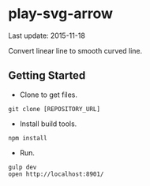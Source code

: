 play-svg-arrow
==

Last update: 2015-11-18

Convert linear line to smooth curved line.

## Getting Started

* Clone to get files.
```
git clone [REPOSITORY_URL]
```

* Install build tools.

```
npm install
```

* Run.

```
gulp dev
open http://localhost:8901/
```
